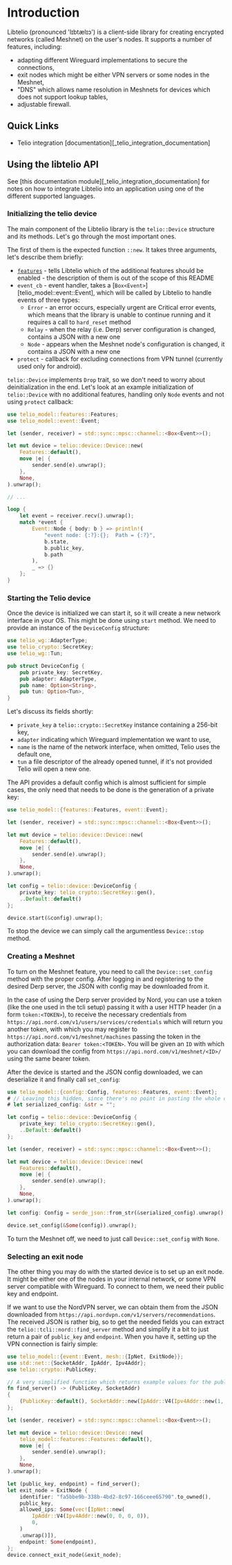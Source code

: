 # Introduction

Libtelio (pronounced 'lɪbtælɪɔ') is a client-side library for creating encrypted networks (called Meshnet) on the user's nodes.
It supports a number of features, including:

- adapting different Wireguard implementations to secure the connections,
- exit nodes which might be either VPN servers or some nodes in the Meshnet,
- "DNS" which allows name resolution in Meshnets for devices which does not support lookup tables,
- adjustable firewall.

## Quick Links

- Telio integration [documentation][_telio_integration_documentation]

## Using the libtelio API

See [this documentation module][_telio_integration_documentation] for notes on how to integrate Libtelio into an application using one of the different supported languages.

### Initializing the telio device

The main component of the Libtelio library is the `telio::Device` structure and its methods.
Let's go through the most important ones.

The first of them is the expected function `::new`.
It takes three arguments, let's describe them briefly:

- [`features`](telio_model::features::Features) - tells Libtelio which of the additional features should be enabled - the description of them is out of the scope of this README
- `event_cb` - event handler, takes a [`Box<Event>`][telio_model::event::Event], which will be called by Libtelio to handle events of three types:
  - `Error` - an error occurs, especially urgent are Critical error events, which means that the library is unable to continue running and it requires a call to `hard_reset` method
  - `Relay` - when the relay (i.e. Derp) server configuration is changed, contains a JSON with a new one
  - `Node` - appears when the Meshnet node's configuration is changed, it contains a JSON with a new one
- `protect` - callback for excluding connections from VPN tunnel (currently used only for android).

`telio::Device` implements `Drop` trait, so we don't need to worry
about deinitialization in the end.
Let's look at an example initialization of `telio::Device` with no additional
features, handling only `Node` events and not using `protect` callback:

```rust no_run
use telio_model::features::Features;
use telio_model::event::Event;

let (sender, receiver) = std::sync::mpsc::channel::<Box<Event>>();

let mut device = telio::device::Device::new(
    Features::default(),
    move |e| {
        sender.send(e).unwrap();
    },
    None,
).unwrap();

// ...

loop {
    let event = receiver.recv().unwrap();
    match *event {
        Event::Node { body: b } => println!(
            "event node: {:?}:{};  Path = {:?}",
            b.state,
            b.public_key,
            b.path
        ),
        _ => {}
    };
}
```

### Starting the Telio device

Once the device is initialized we can start it, so it will create a new network
interface in your OS. This might be done using `start` method.
We need to provide an instance of the `DeviceConfig` structure:

```rust no_run
use telio_wg::AdapterType;
use telio_crypto::SecretKey;
use telio_wg::Tun;

pub struct DeviceConfig {
    pub private_key: SecretKey,
    pub adapter: AdapterType,
    pub name: Option<String>,
    pub tun: Option<Tun>,
}
```

Let's discuss its fields shortly:

- `private_key` a `telio::crypto::SecretKey` instance containing a 256-bit key,
- `adapter` indicating which Wireguard implementation we want to use,
- `name` is the name of the network interface, when omitted, Telio uses the default one,
- `tun` a file descriptor of the already opened tunnel, if it's not provided Telio will open a new one.

The API provides a default config which is almost sufficient for simple cases,
the only need that needs to be done is the generation of a private key:

```rust no_run
use telio_model::{features::Features, event::Event};

let (sender, receiver) = std::sync::mpsc::channel::<Box<Event>>();

let mut device = telio::device::Device::new(
    Features::default(),
    move |e| {
        sender.send(e).unwrap();
    },
    None,
).unwrap();

let config = telio::device::DeviceConfig {
    private_key: telio_crypto::SecretKey::gen(),
    ..Default::default()
};

device.start(&config).unwrap();
```

To stop the device we can simply call the argumentless `Device::stop` method.

### Creating a Meshnet

To turn on the Meshnet feature, you need to call the `Device::set_config` method
with the proper config. After logging in and registering to the desired
Derp server, the JSON with config may be downloaded from it.

In the case of using the Derp server provided by Nord, you can use a token (like the one
used in the tcli setup) passing it with a user HTTP header (in a form `token:<TOKEN>`),
to receive the necessary credentials from
`https://api.nord.com/v1/users/services/credentials`
which will return you another token, with which you may register to
`https://api.nord.com/v1/meshnet/machines`
passing the token in the authorization data: `Bearer token:<TOKEN>`.
You will be given an `ID` with which you can download the config from
`https://api.nord.com/v1/meshnet/<ID>/`
using the same bearer token.

After the device is started and the JSON config downloaded, we can
deserialize it and finally call `set_config`:

```rust no_run
use telio_model::{config::Config, features::Features, event::Event};
# // Leaving this hidden, since there's no point in pasting the whole config here.
# let serialized_config: &str = "";

let config = telio::device::DeviceConfig {
    private_key: telio_crypto::SecretKey::gen(),
    ..Default::default()
};

let (sender, receiver) = std::sync::mpsc::channel::<Box<Event>>();

let mut device = telio::device::Device::new(
    Features::default(),
    move |e| {
        sender.send(e).unwrap();
    },
    None,
).unwrap();

let config: Config = serde_json::from_str(&serialized_config).unwrap();

device.set_config(&Some(config)).unwrap();
```

To turn the Meshnet off, we need to just call `Device::set_config` with `None`.

### Selecting an exit node

The other thing you may do with the started device is to set up an exit node.
It might be either one of the nodes in your internal network, or
some VPN server compatible with Wireguard. To connect to them, we need
their public key and endpoint.

If we want to use the NordVPN server, we can obtain them from the JSON
downloaded from
`https://api.nordvpn.com/v1/servers/recommendations`.
The received JSON is rather big, so to get the needed fields
you can extract the `telio::tcli::nord::find_server` method and simplify
it a bit to just return a pair of `public_key` and `endpoint`.
When you have it, setting up the VPN connection is fairly simple:

```rust no_run
use telio_model::{event::Event, mesh::{IpNet, ExitNode}};
use std::net::{SocketAddr, IpAddr, Ipv4Addr};
use telio::crypto::PublicKey;

// A very simplified function which returns example values for the public key, IP and port of the VPN server.
fn find_server() -> (PublicKey, SocketAddr)
{
    (PublicKey::default(), SocketAddr::new(IpAddr::V4(Ipv4Addr::new(1, 2, 3, 4)), 51820))
};

let (sender, receiver) = std::sync::mpsc::channel::<Box<Event>>();

let mut device = telio::device::Device::new(
    telio_model::features::Features::default(),
    move |e| {
        sender.send(e).unwrap();
    },
    None,
).unwrap();

let (public_key, endpoint) = find_server();
let exit_node = ExitNode {
    identifier: "fa5bbe9b-338b-4bd2-8c97-166ceee65790".to_owned(),
    public_key,
    allowed_ips: Some(vec![IpNet::new(
        IpAddr::V4(Ipv4Addr::new(0, 0, 0, 0)),
        0,
    )
    .unwrap()]),
    endpoint: Some(endpoint),
};
device.connect_exit_node(&exit_node);
```

